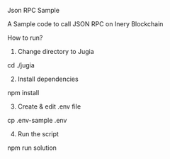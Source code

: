 Json RPC Sample

A Sample code to call JSON RPC on Inery Blockchain

How to run?

1. Change directory to Jugia

cd ./jugia

2. Install dependencies

npm install

3. Create & edit .env file

cp .env-sample .env

4. Run the script

npm run solution

